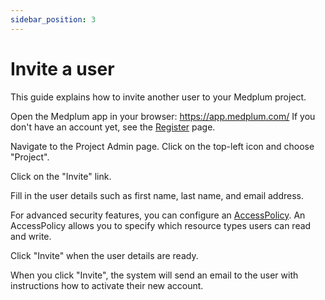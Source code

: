 ```yaml
---
sidebar_position: 3
---
```


# Invite a user

This guide explains how to invite another user to your Medplum project.

Open the Medplum app in your browser: https://app.medplum.com/ If you don't have an account yet, see the [Register](./register) page.

Navigate to the Project Admin page. Click on the top-left icon and choose "Project".

Click on the "Invite" link.

Fill in the user details such as first name, last name, and email address.

For advanced security features, you can configure an [AccessPolicy](/app/access-control). An AccessPolicy allows you to specify which resource types users can read and write.

Click "Invite" when the user details are ready.

When you click "Invite", the system will send an email to the user with instructions how to activate their new account.
